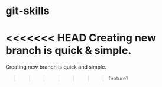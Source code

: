 # git-skills
<<<<<<< HEAD
Creating new branch is quick & simple.
=======
Creating new branch is quick and simple.
>>>>>>> feature1
